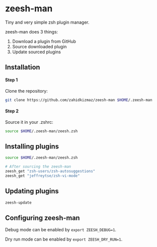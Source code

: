 # zeesh-man

Tiny and very simple zsh plugin manager.

zeesh-man does 3 things:

1. Download a plugin from GitHub
1. Source downloaded plugin
1. Update sourced plugins

## Installation

#### Step 1

Clone the repository:

```zsh
git clone https://github.com/zahidkizmaz/zeesh-man $HOME/.zeesh-man
```

#### Step 2

Source it in your .zshrc:

```zsh
source $HOME/.zeesh-man/zeesh.zsh
```

## Installing plugins

```zsh
source $HOME/.zeesh-man/zeesh.zsh

# After sourcing the zeesh-man
zeesh_get "zsh-users/zsh-autosuggestions"
zeesh_get "jeffreytse/zsh-vi-mode"
```

## Updating plugins

```zsh
zeesh-update
```

## Configuring zeesh-man

Debug mode can be enabled by `export ZEESH_DEBUG=1`.

Dry run mode can be enabled by `export ZEESH_DRY_RUN=1`.
